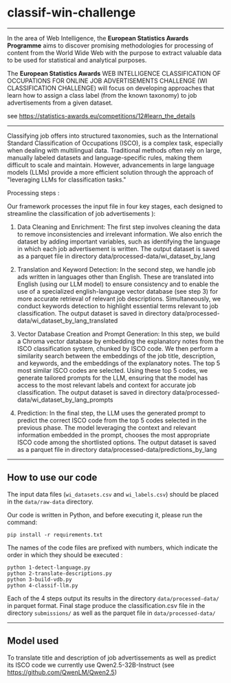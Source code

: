 # classif-win-challenge
---
In the area of Web Intelligence, the **European Statistics Awards Programme** aims to discover promising methodologies for processing of content from the World Wide Web with the purpose to extract valuable data to be used for statistical and analytical purposes.

The **European Statistics Awards**  WEB INTELLIGENCE CLASSIFICATION OF OCCUPATIONS FOR ONLINE JOB ADVERTISEMENTS CHALLENGE (WI CLASSIFICATION CHALLENGE) will focus on developing approaches that learn how to assign a class label (from the known taxonomy) to job advertisements from a given dataset.

see https://statistics-awards.eu/competitions/12#learn_the_details

---

Classifying job offers into structured taxonomies, such as the International Standard Classification of Occupations (ISCO), is a complex task, especially when dealing with multilingual data. Traditional methods often rely on large, manually labeled datasets and language-specific rules, making them difficult to scale and maintain. However, advancements in large language models (LLMs) provide a more efficient solution through the approach of "leveraging LLMs for classification tasks."

Processing steps :

Our framework processes the input file in four key stages, each designed to streamline the classification of job advertisements ):

1. Data Cleaning and Enrichment: The first step involves cleaning the data to remove inconsistencies and irrelevant information. We also enrich the dataset by adding important variables, such as identifying the language in which each job advertisement is written.
The output dataset is saved as a parquet file in directory data/processed-data/wi_dataset_by_lang

2. Translation and Keyword Detection: In the second step, we handle job ads written in languages other than English. These are translated into English (using our LLM model) to ensure consistency and to enable the use of a specialized english-language vector database (see step 3) for more accurate retrieval of relevant job descriptions. Simultaneously, we conduct keywords detection to highlight essential terms relevant to job classification.
The output dataset is saved in directory data/processed-data/wi_dataset_by_lang_translated

3. Vector Database Creation and Prompt Generation: In this step, we build a Chroma vector database by embedding the explanatory notes from the ISCO classification system, chunked by ISCO code. We then perform a similarity search between the embeddings of the job title, description, and keywords, and the embeddings of the explanatory notes. The top 5 most similar ISCO codes are selected. Using these top 5 codes, we generate tailored prompts for the LLM, ensuring that the model has access to the most relevant labels and context for accurate job classification.
The output dataset is saved in directory data/processed-data/wi_dataset_by_lang_prompts

4. Prediction: In the final step, the LLM uses the generated prompt to predict the correct ISCO code from the top 5 codes selected in the previous phase. The model leveraging the context and relevant information embedded in the prompt, chooses the most appropriate ISCO code among the shortlisted options.
The output dataset is saved as a parquet file in directory data/processed-data/predictions_by_lang

---
## How to use our code

The input data files (`wi_datasets.csv` and `wi_labels.csv`) should be placed in the `data/raw-data` directory. 

Our code is written in Python, and before executing it, please run the command:  
```
pip install -r requirements.txt
```
The names of the code files are prefixed with numbers, which indicate the order in which they should be executed :
```
python 1-detect-language.py
python 2-translate-descriptions.py
python 3-build-vdb.py
python 4-classif-llm.py
```

Each of the 4 steps output its results in the directory `data/processed-data/` in parquet format.
Final stage produce the classification.csv file in the directory `submissions/` as well as the parquet file in `data/processed-data/`

---
## Model used

To translate title and description of job advertissements as well as predict its ISCO code we currently use Qwen2.5-32B-Instruct (see https://github.com/QwenLM/Qwen2.5)
